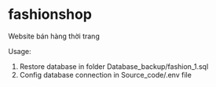 # fashionshop
Website bán hàng thời trang

Usage:

1. Restore database in folder Database_backup/fashion_1.sql
2. Config database connection in Source_code/.env file
